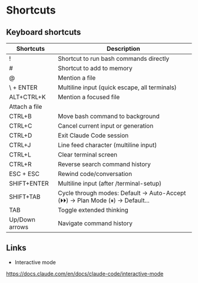 # Shortcuts

## Keyboard shortcuts

| Shortcuts      | Description                                                                  |
|----------------|------------------------------------------------------------------------------|
| !              | Shortcut to run bash commands directly                                       |
| #              | Shortcut to add to memory                                                    |
| @              | Mention a file                                                               |
| \ + ENTER      | Multiline input (quick escape, all terminals)                                |
| ALT+CTRL+K     | Mention a focused file                                                       |
| Attach a file  |                                                                              |
| CTRL+B         | Move bash command to background                                              |
| CTRL+C         | Cancel current input or generation                                           |
| CTRL+D         | Exit Claude Code session                                                     |
| CTRL+J         | Line feed character (multiline input)                                        |
| CTRL+L         | Clear terminal screen                                                        |
| CTRL+R         | Reverse search command history                                               |
| ESC + ESC      | Rewind code/conversation                                                     |
| SHIFT+ENTER    | Multiline input (after /terminal-setup)                                      |
| SHIFT+TAB      | Cycle through modes: Default → Auto-Accept (⏵⏵) → Plan Mode (⏸) → Default... |
| TAB            | Toggle extended thinking                                                     |
| Up/Down arrows | Navigate command history                                                     |

## Links

- Interactive mode

<https://docs.claude.com/en/docs/claude-code/interactive-mode>
